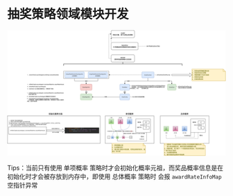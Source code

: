 # 抽奖策略领域模块开发

![抽奖策略服务.drawio](images/抽奖策略服务.drawio.png)

Tips：当前只有使用 单项概率 策略时才会初始化概率元祖，而奖品概率信息是在初始化时才会被存放到内存中，即使用 总体概率 策略时 会报 `awardRateInfoMap` 空指针异常
